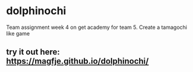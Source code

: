 # dolphinochi
 Team assignment week 4 on get academy for team 5. Create a tamagochi like game

## try it out here: https://magfje.github.io/dolphinochi/
